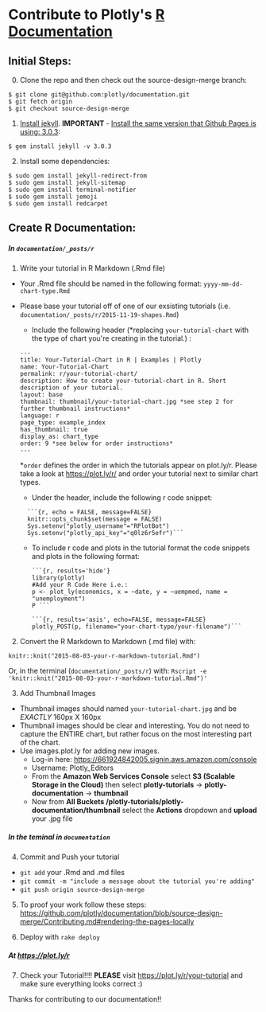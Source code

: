 # Contribute to Plotly's [R Documentation](https://plot.ly/r/)
## Initial Steps:
0. Clone the repo and then check out the source-design-merge branch:

  ```
  $ git clone git@github.com:plotly/documentation.git
  $ git fetch origin
  $ git checkout source-design-merge
  ```
1. [Install jekyll](http://jekyllrb.com/docs/installation/). <b>IMPORTANT</b> - [Install the same version that Github Pages is using: 3.0.3](https://pages.github.com/versions/):

  ```
  $ gem install jekyll -v 3.0.3
  ```
2. Install some dependencies:

  ```
  $ sudo gem install jekyll-redirect-from
  $ sudo gem install jekyll-sitemap
  $ sudo gem install terminal-notifier
  $ sudo gem install jemoji
  $ sudo gem install redcarpet
  ```

## Create R Documentation:
##### In `documentation/_posts/r`
1. Write your tutorial in R Markdown (.Rmd file)
  - Your .Rmd file should be named in the following format: `yyyy-mm-dd-chart-type.Rmd`
  - Please base your tutorial off of one of our exsisting tutorials (i.e. `documentation/_posts/r/2015-11-19-shapes.Rmd`)
      - Include the following header (*replacing `your-tutorial-chart` with the type of chart you're creating in the tutorial.) :
      ```
      ---
      title: Your-Tutorial-Chart in R | Examples | Plotly
      name: Your-Tutorial-Chart
      permalink: r/your-tutorial-chart/
      description: How to create your-tutorial-chart in R. Short description of your tutorial.
      layout: base
      thumbnail: thumbnail/your-tutorial-chart.jpg *see step 2 for further thumbnail instructions*
      language: r
      page_type: example_index
      has_thumbnail: true
      display_as: chart_type
      order: 9 *see below for order instructions*
      ---
      ```
      *`order` defines the order in which the tutorials appear on plot.ly/r. Please take a look at https://plot.ly/r/ and order your tutorial next to similar chart types.
      - Under the header, include the following r code snippet:
      ```
        ```{r, echo = FALSE, message=FALSE}
        knitr::opts_chunk$set(message = FALSE)
        Sys.setenv("plotly_username"="RPlotBot")
        Sys.setenv("plotly_api_key"="q0lz6r5efr")``` 
      ```

      
    - To include r code and plots in the tutorial format the code snippets and plots in the following format:
      
      ```
      ```{r, results='hide'}
      library(plotly)
      #Add your R Code Here i.e.:
      p <- plot_ly(economics, x = ~date, y = ~uempmed, name = "unemployment")
      P ```
      ```
      ```
      ```{r, results='asis', echo=FALSE, message=FALSE}
      plotly_POST(p, filename="your-chart-type/your-filename")```
      ```

2. Convert the R Markdown to Markdown (.md file) with:

  `knitr::knit("2015-08-03-your-r-markdown-tutorial.Rmd")`
  
  Or, in the terminal (`documentation/_posts/r`) with: 
  `Rscript -e 'knitr::knit("2015-08-03-your-r-markdown-tutorial.Rmd")'`
  
3. Add Thumbnail Images
  - Thumbnail images should named `your-tutorial-chart.jpg` and be *EXACTLY* 160px X 160px
  - Thumbnail images should be clear and interesting. You do not need to capture the ENTIRE chart, but rather focus on the most interesting part of the chart. 
  - Use images.plot.ly for adding new images. 
    - Log-in here: https://661924842005.signin.aws.amazon.com/console
    - Username: Plotly_Editors
    - From the <b>Amazon Web Services Console</b> select <b>S3 (Scalable Storage in the Cloud)</b> then select <b>plotly-tutorials</b> -> <b>plotly-documentation</b> -> <b>thumbnail</b>
    - Now from <b>All Buckets /plotly-tutorials/plotly-documentation/thumbnail</b> select the <b>Actions</b> dropdown and <b>upload</b> your .jpg file
    
##### In the teminal in `documentation`
4. Commit and Push your tutorial
  - `git add` your .Rmd and .md files
  - `git commit -m "include a message about the tutorial you're adding"`
  - `git push origin source-design-merge`

5. To proof your work follow these steps: https://github.com/plotly/documentation/blob/source-design-merge/Contributing.md#rendering-the-pages-locally 

6. Deploy with `rake deploy`

##### At https://plot.ly/r
7. Check your Tutorial!!!! 
  <b>PLEASE</b> visit https://plot.ly/r/your-tutorial and make sure everything looks correct :)

Thanks for contributing to our documentation!!
